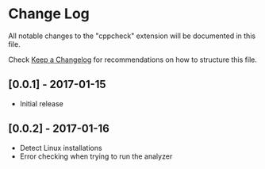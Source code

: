 # Change Log
All notable changes to the "cppcheck" extension will be documented in this file.

Check [Keep a Changelog](http://keepachangelog.com/) for recommendations on how to structure this file.

## [0.0.1] - 2017-01-15
- Initial release

## [0.0.2] - 2017-01-16
- Detect Linux installations
- Error checking when trying to run the analyzer
